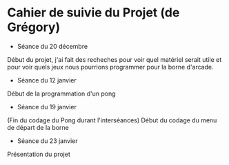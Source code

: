 # Cahier de suivie du Projet (de Grégory)

* Séance du 20 décembre

Début du projet, j'ai fait des recheches pour voir quel matériel serait utile et pour voir quels jeux nous pourrions programmer 
pour la borne d'arcade.

* Séance du 12 janvier

Début de la programmation d'un pong

* Séance du 19 janvier

(Fin du codage du Pong durant l'interséances)
Début du codage du menu de départ de la borne

* Séance du 23 janvier

Présentation du projet
